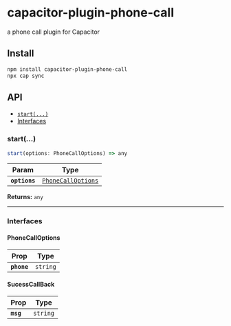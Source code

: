 # capacitor-plugin-phone-call

a phone call plugin for Capacitor

## Install

```bash
npm install capacitor-plugin-phone-call
npx cap sync
```

## API

<docgen-index>

* [`start(...)`](#start)
* [Interfaces](#interfaces)

</docgen-index>

<docgen-api>
<!--Update the source file JSDoc comments and rerun docgen to update the docs below-->

### start(...)

```typescript
start(options: PhoneCallOptions) => any
```

| Param         | Type                                                          |
| ------------- | ------------------------------------------------------------- |
| **`options`** | <code><a href="#phonecalloptions">PhoneCallOptions</a></code> |

**Returns:** <code>any</code>

--------------------


### Interfaces


#### PhoneCallOptions

| Prop        | Type                |
| ----------- | ------------------- |
| **`phone`** | <code>string</code> |


#### SucessCallBack

| Prop      | Type                |
| --------- | ------------------- |
| **`msg`** | <code>string</code> |

</docgen-api>
